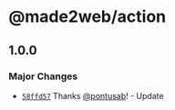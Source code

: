# @made2web/action

## 1.0.0

### Major Changes

- [`58ffd57`](https://github.com/midday-ai/languine/commit/58ffd574f5de0bea09702fd20959fe556a644e81) Thanks [@pontusab](https://github.com/pontusab)! - Update
